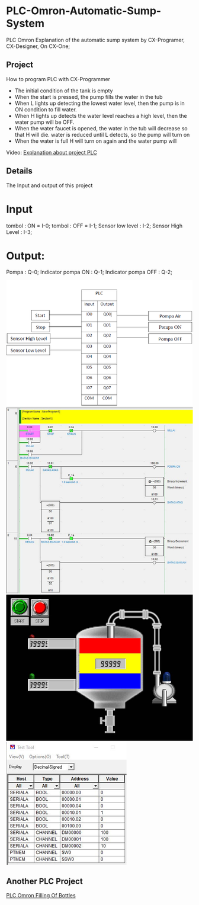 # PLC-Omron-Automatic-Sump-System
PLC Omron Explanation of the automatic sump system by CX-Programer, CX-Designer, On CX-One;

## Project
How to program PLC with CX-Programmer 

- The initial condition of the tank is empty
- When the start is pressed, the pump fills the water in the tub
- When L lights up detecting the lowest water level, then the pump is in ON condition to fill water.
- When H lights up detects the water level reaches a high level, then the water pump will be OFF.
- When the water faucet is opened, the water in the tub will decrease so that H will die. water is reduced until L detects, so the pump will turn on
- When the water is full H will turn on again and the water pump will

Video: [Explanation about project PLC](https://youtu.be/Ltjh9YDgiBw) 

## Details
The Input and output of this project 
# Input
tombol : ON = I-0;
tombol : OFF = I-1;
Sensor low level : I-2;
Sensor High Level : I-3;
# Output:
Pompa : Q-0;
Indicator pompa ON : Q-1;
Indicator pompa OFF : Q-2;

![I/OTables](IO-Tables.PNG)
![P1](P1.jpg)
![D1](D1.jpg)
![A1](A1.jpg)

## Another PLC Project
[PLC Omron Filling Of Bottles](https://github.com/electricianinsomniac/PLC-Omron-Filling-of-bottles-Automation)
